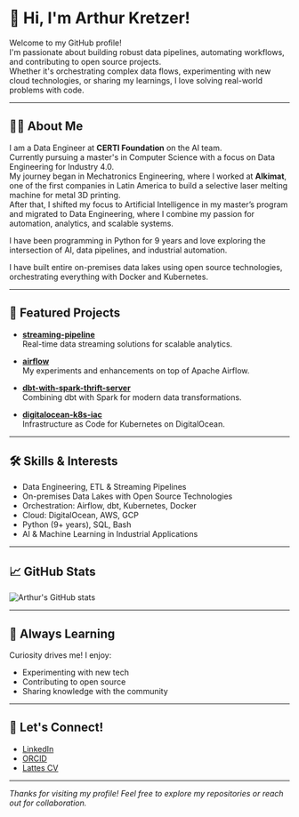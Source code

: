 # 👋 Hi, I'm Arthur Kretzer!

Welcome to my GitHub profile!  
I'm passionate about building robust data pipelines, automating workflows, and contributing to open source projects.  
Whether it's orchestrating complex data flows, experimenting with new cloud technologies, or sharing my learnings, I love solving real-world problems with code.

---

## 👨‍💻 About Me

I am a Data Engineer at **CERTI Foundation** on the AI team.  
Currently pursuing a master's in Computer Science with a focus on Data Engineering for Industry 4.0.  
My journey began in Mechatronics Engineering, where I worked at **Alkimat**, one of the first companies in Latin America to build a selective laser melting machine for metal 3D printing.  
After that, I shifted my focus to Artificial Intelligence in my master’s program and migrated to Data Engineering, where I combine my passion for automation, analytics, and scalable systems.

I have been programming in Python for 9 years and love exploring the intersection of AI, data pipelines, and industrial automation.

I have built entire on-premises data lakes using open source technologies, orchestrating everything with Docker and Kubernetes.

---

## 🚀 Featured Projects

- **[streaming-pipeline](https://github.com/ArthurKretzer/streaming-pipeline)**  
  Real-time data streaming solutions for scalable analytics.

- **[airflow](https://github.com/ArthurKretzer/airflow)**  
  My experiments and enhancements on top of Apache Airflow.

- **[dbt-with-spark-thrift-server](https://github.com/ArthurKretzer/dbt-with-spark-thrift-server)**  
  Combining dbt with Spark for modern data transformations.

- **[digitalocean-k8s-iac](https://github.com/ArthurKretzer/digitalocean-k8s-iac)**  
  Infrastructure as Code for Kubernetes on DigitalOcean.

---

## 🛠️ Skills & Interests

- Data Engineering, ETL & Streaming Pipelines
- On-premises Data Lakes with Open Source Technologies
- Orchestration: Airflow, dbt, Kubernetes, Docker
- Cloud: DigitalOcean, AWS, GCP
- Python (9+ years), SQL, Bash
- AI & Machine Learning in Industrial Applications

---

## 📈 GitHub Stats

![Arthur's GitHub stats](https://github-readme-stats.vercel.app/api?username=ArthurKretzer&show_icons=true&theme=dark)

---

## 🌱 Always Learning

Curiosity drives me! I enjoy:
- Experimenting with new tech
- Contributing to open source
- Sharing knowledge with the community

---

## 🤝 Let's Connect!

- [LinkedIn](https://www.linkedin.com/in/arthurraulinokretzer)
- [ORCID](https://orcid.org/0000-0003-1656-9464)
- [Lattes CV](http://lattes.cnpq.br/3809996074945283)

---

*Thanks for visiting my profile! Feel free to explore my repositories or reach out for collaboration.*

